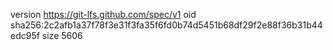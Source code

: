 version https://git-lfs.github.com/spec/v1
oid sha256:2c2afb1a37f78f3e31f3fa35f6fd0b74d5451b68df29f2e88f36b31b44edc95f
size 5606
